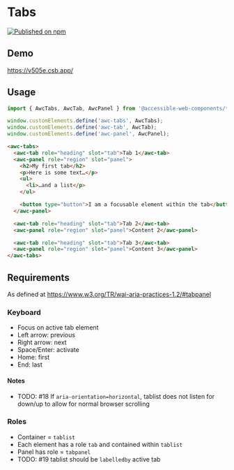 # Tabs

[![Published on npm](https://img.shields.io/npm/v/@accessible-web-components/tabs.svg)](https://www.npmjs.com/package/@accessible-web-components/tabs)

## Demo
https://v505e.csb.app/

## Usage

```js
import { AwcTabs, AwcTab, AwcPanel } from '@accessible-web-components/tabs';

window.customElements.define('awc-tabs', AwcTabs);
window.customElements.define('awc-tab', AwcTab);
window.customElements.define('awc-panel', AwcPanel);
```

```html
<awc-tabs>
  <awc-tab role="heading" slot="tab">Tab 1</awc-tab>
  <awc-panel role="region" slot="panel">
    <h2>My first tab</h2>
    <p>Here is some text…</p>
    <ul>
      <li>…and a list</p>
    </ul>

    <button type="button">I am a focusable element within the tab</button>
  </awc-panel>

  <awc-tab role="heading" slot="tab">Tab 2</awc-tab>
  <awc-panel role="region" slot="panel">Content 2</awc-panel>

  <awc-tab role="heading" slot="tab">Tab 3</awc-tab>
  <awc-panel role="region" slot="panel">Content 3</awc-panel>
</awc-tabs>
```

## Requirements

As defined at https://www.w3.org/TR/wai-aria-practices-1.2/#tabpanel

### Keyboard
- Focus on active tab element
- Left arrow: previous
- Right arrow: next
- Space/Enter: activate
- Home: first
- End: last

#### Notes
- TODO: #18 If `aria-orientation=horizontal`, tablist does not listen for down/up to allow for normal browser scrolling

### Roles
- Container = `tablist`
- Each element has a role `tab` and contained within `tablist`
- Panel has role = `tabpanel`
- TODO: #19 tablist should be `labelledby` active tab
